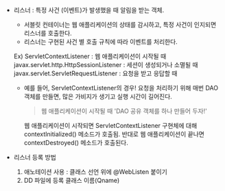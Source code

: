 * 리스너 : 특정 사건 (이벤트)가 발생했을 때 알림을 받는 객체.
  - 서블릿 컨테이너는 웹 애플리케이션의 상태를 감시하고, 특정 사건이 인지되면 리스너를 호출한다.
  - 리스너는 구현된 사건 별 호출 규칙에 따라 이벤트를 처리한다.

  Ex) ServletContextListener : 웹 애플리케이션이 시작될 때
      javax.servlet.http.HttpSessionListener : 세션이 생성되거나 소멸될 때
      javax.servlet.ServletRequestListener : 요청을 받고 응답할 때

  - 예를 들어, ServletContextListener의 경우!
    요청을 처리하기 위해 매번 DAO 객체를 만들면, 많은 가비지가 생기고 실행 시간이 길어진다.
    > 웹 애플리케이션이 시작될 때 'DAO 공유 객체를 하나 만들어 두자!'

    웹 애플리케이션이 시작되면 ServletContextListener 구현체에 대해 contextInitialized() 메소드가 호출됨.
    반대로 웹 애플리케이션이 끝나면 contextDestroyed() 메소드가 호출된다.

* 리스너 등록 방법
  1. 애노테이션 사용 : 클래스 선언 위에 @WebListen 붙이기
  2. DD 파일에 등록
     <listener>
       <listener-class>클래스 이름(Qname)</listener-class>
     </listener>
